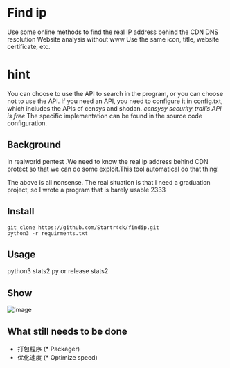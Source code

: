 # Find ip
Use some online methods to find the real IP address behind the CDN
DNS resolution
Website analysis without www
Use the same icon, title, website certificate, etc.  

# hint  
You can choose to use the API to search in the program, or you can choose not to use the API.
If you need an API, you need to configure it in config.txt, which includes the APIs of censys and shodan.
*censysy security_trail’s API is free*
The specific implementation can be found in the source code configuration.

## Background
In realworld pentest .We need to know the real ip address behind CDN protect so that we can do some exploit.This tool automatical do that thing!  

The above is all nonsense. The real situation is that I need a graduation project, so I wrote a program that is barely usable 2333

## Install
``` 
git clone https://github.com/Startr4ck/findip.git
python3 -r requirments.txt 
```

## Usage
python3 stats2.py 
or 
release stats2

## Show 
![image](https://github.com/Startr4ck/findip/blob/master/show.gif)   


## What still needs to be done
* 打包程序   (* Packager)
* 优化速度   (* Optimize speed)
